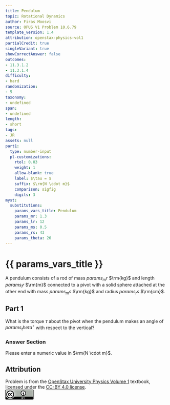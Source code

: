 ```yaml
---
title: Pendulum
topic: Rotational Dynamics
author: Firas Moosvi
source: OPUS V1 Problem 10.6.79
template_version: 1.4
attribution: openstax-physics-vol1
partialCredit: true
singleVariant: true
showCorrectAnswer: false
outcomes:
- 11.3.1.2
- 11.3.1.4
difficulty:
- hard
randomization:
- 5
taxonomy:
- undefined
span:
- undefined
length:
- short
tags:
- JR
assets: null
part1:
  type: number-input
  pl-customizations:
    rtol: 0.03
    weight: 1
    allow-blank: true
    label: $\tau = $
    suffix: $\rm{N \cdot m}$
    comparison: sigfig
    digits: 3
myst:
  substitutions:
    params_vars_title: Pendulum
    params_mr: 1.3
    params_lr: 12
    params_ms: 0.5
    params_rs: 43
    params_theta: 26
---
```

# {{ params_vars_title }}
A pendulum consists of a rod of mass ${{ params_mr }}$ $\rm{kg}$ and length ${{ params_lr }}$ $\rm{m}$ connected to a pivot with a solid sphere attached at the other end with mass ${{ params_ms }}$ $\rm{kg}$ and radius ${{ params_rs }}$ $\rm{cm}$.

## Part 1

What is the torque $\tau$ about the pivot when the pendulum makes an angle of ${{ params_theta }}^\circ$ with respect to the vertical?

### Answer Section

Please enter a numeric value in $\rm{N \cdot m}$.

## Attribution

Problem is from the [OpenStax University Physics Volume 1](https://openstax.org/details/books/university-physics-volume-1) textbook, licensed under the [CC-BY 4.0 license](https://creativecommons.org/licenses/by/4.0/).<br>![Image representing the Creative Commons 4.0 BY license.](https://raw.githubusercontent.com/firasm/bits/master/by.png)
